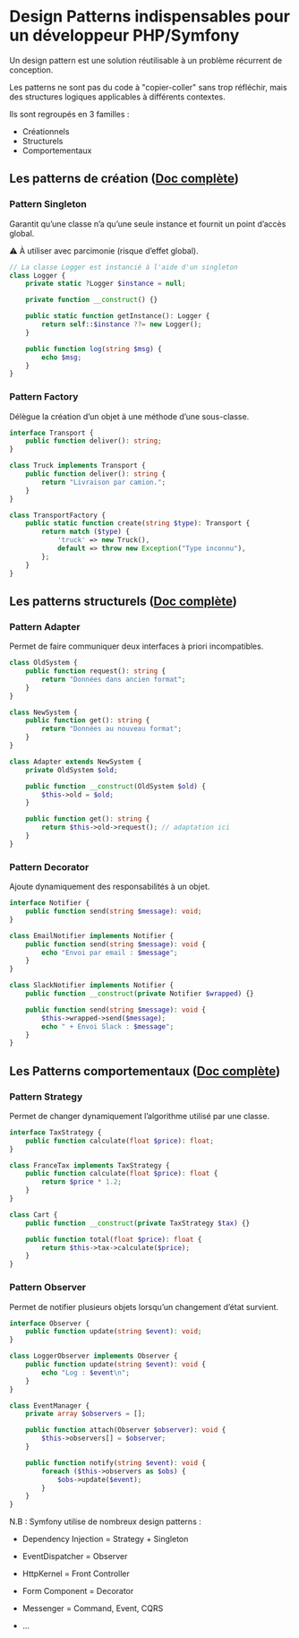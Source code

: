 # Design Patterns indispensables pour un développeur PHP/Symfony
Un design pattern est une solution réutilisable à un problème récurrent de conception.

Les patterns ne sont pas du code à "copier-coller" sans trop réfléchir, mais des structures logiques applicables à différents contextes.

Ils sont regroupés en 3 familles :
- Créationnels
- Structurels
- Comportementaux

## Les patterns de création ([Doc complète](https://refactoring.guru/fr/design-patterns/creational-patterns))

### Pattern Singleton
Garantit qu’une classe n’a qu’une seule instance et fournit un point d’accès global.

⚠️ À utiliser avec parcimonie (risque d’effet global).
```php
// La classe Logger est instancié à l'aide d'un singleton
class Logger {
    private static ?Logger $instance = null;

    private function __construct() {}

    public static function getInstance(): Logger {
        return self::$instance ??= new Logger();
    }

    public function log(string $msg) {
        echo $msg;
    }
}

```

### Pattern Factory

Délègue la création d’un objet à une méthode d’une sous-classe.

```php
interface Transport {
    public function deliver(): string;
}

class Truck implements Transport {
    public function deliver(): string {
        return "Livraison par camion.";
    }
}

class TransportFactory {
    public static function create(string $type): Transport {
        return match ($type) {
            'truck' => new Truck(),
            default => throw new Exception("Type inconnu"),
        };
    }
}

```
## Les patterns structurels ([Doc complète](https://refactoring.guru/fr/design-patterns/structural-patterns))

### Pattern Adapter

Permet de faire communiquer deux interfaces à priori incompatibles.

```php
class OldSystem {
    public function request(): string {
        return "Données dans ancien format";
    }
}

class NewSystem {
    public function get(): string {
        return "Données au nouveau format";
    }
}

class Adapter extends NewSystem {
    private OldSystem $old;

    public function __construct(OldSystem $old) {
        $this->old = $old;
    }

    public function get(): string {
        return $this->old->request(); // adaptation ici
    }
}

```

### Pattern Decorator
Ajoute dynamiquement des responsabilités à un objet.

```php
interface Notifier {
    public function send(string $message): void;
}

class EmailNotifier implements Notifier {
    public function send(string $message): void {
        echo "Envoi par email : $message";
    }
}

class SlackNotifier implements Notifier {
    public function __construct(private Notifier $wrapped) {}

    public function send(string $message): void {
        $this->wrapped->send($message);
        echo " + Envoi Slack : $message";
    }
}

```

## Les Patterns comportementaux ([Doc complète](https://refactoring.guru/fr/design-patterns/behavioral-patterns))

### Pattern Strategy
Permet de changer dynamiquement l’algorithme utilisé par une classe.

```php
interface TaxStrategy {
    public function calculate(float $price): float;
}

class FranceTax implements TaxStrategy {
    public function calculate(float $price): float {
        return $price * 1.2;
    }
}

class Cart {
    public function __construct(private TaxStrategy $tax) {}

    public function total(float $price): float {
        return $this->tax->calculate($price);
    }
}

```

### Pattern Observer

Permet de notifier plusieurs objets lorsqu’un changement d’état survient.

```php
interface Observer {
    public function update(string $event): void;
}

class LoggerObserver implements Observer {
    public function update(string $event): void {
        echo "Log : $event\n";
    }
}

class EventManager {
    private array $observers = [];

    public function attach(Observer $observer): void {
        $this->observers[] = $observer;
    }

    public function notify(string $event): void {
        foreach ($this->observers as $obs) {
            $obs->update($event);
        }
    }
}

```

N.B : Symfony utilise de nombreux design patterns :

- Dependency Injection = Strategy + Singleton

- EventDispatcher = Observer

- HttpKernel = Front Controller

- Form Component = Decorator

- Messenger = Command, Event, CQRS
- ...

